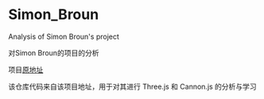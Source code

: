 # Simon_Broun
Analysis of Simon Broun's project

对Simon Broun的项目的分析

项目[原地址](https://bruno-simon.com/)

该仓库代码来自该项目地址，用于对其进行 Three.js 和 Cannon.js 的分析与学习




